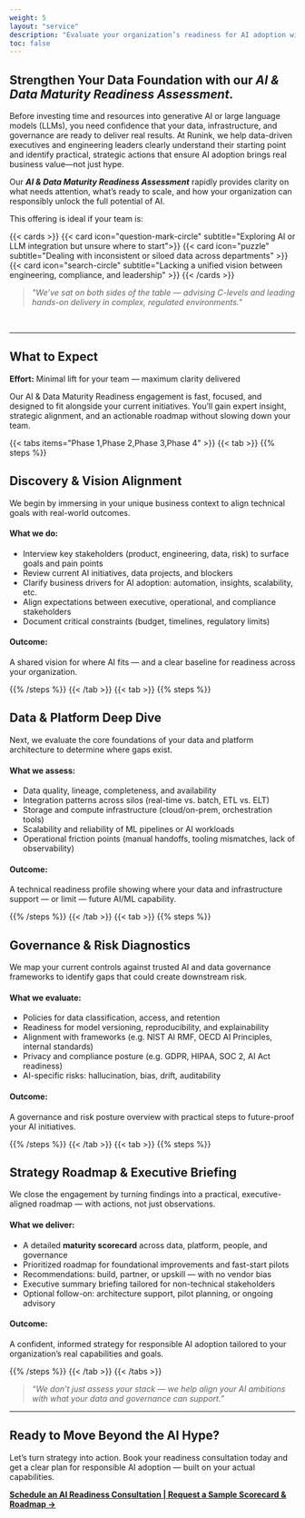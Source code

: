 ```yaml
---
weight: 5
layout: "service"
description: "Evaluate your organization’s readiness for AI adoption with Runink’s AI & Data Maturity Readiness service. Strategy-first, tool-agnostic guidance."
toc: false
---
```


## Strengthen Your Data Foundation with our *AI & Data Maturity Readiness Assessment*.

Before investing time and resources into generative AI or large language models (LLMs), you need confidence that your data, infrastructure, and governance are ready to deliver real results. At Runink, we help data-driven executives and engineering leaders clearly understand their starting point and identify practical, strategic actions that ensure AI adoption brings real business value—not just hype.

Our ***AI & Data Maturity Readiness Assessment*** rapidly provides clarity on what needs attention, what’s ready to scale, and how your organization can responsibly unlock the full potential of AI.

This offering is ideal if your team is:

{{< cards >}}
  {{< card icon="question-mark-circle" subtitle="Exploring AI or LLM integration but unsure where to start">}}
  {{< card icon="puzzle" subtitle="Dealing with inconsistent or siloed data across departments" >}}
  {{< card icon="search-circle" subtitle="Lacking a unified vision between engineering, compliance, and leadership" >}}
{{< /cards >}}

> _"We’ve sat on both sides of the table — advising C-levels and leading hands-on delivery in complex, regulated environments."_

<br>

---

## What to Expect

**Effort:** Minimal lift for your team — maximum clarity delivered

Our AI & Data Maturity Readiness engagement is fast, focused, and designed to fit alongside your current initiatives. You’ll gain expert insight, strategic alignment, and an actionable roadmap without slowing down your team.

{{< tabs items="Phase 1,Phase 2,Phase 3,Phase 4" >}}
  {{< tab >}}
  {{% steps %}}

## Discovery & Vision Alignment

We begin by immersing in your unique business context to align technical goals with real-world outcomes.

#### **What we do:**

- Interview key stakeholders (product, engineering, data, risk) to surface goals and pain points  
- Review current AI initiatives, data projects, and blockers  
- Clarify business drivers for AI adoption: automation, insights, scalability, etc.  
- Align expectations between executive, operational, and compliance stakeholders  
- Document critical constraints (budget, timelines, regulatory limits)

#### **Outcome:**  

A shared vision for where AI fits — and a clear baseline for readiness across your organization.

  {{% /steps %}}
  {{< /tab >}}
  {{< tab >}}
  {{% steps %}}

## Data & Platform Deep Dive

Next, we evaluate the core foundations of your data and platform architecture to determine where gaps exist.

#### **What we assess:**

- Data quality, lineage, completeness, and availability  
- Integration patterns across silos (real-time vs. batch, ETL vs. ELT)  
- Storage and compute infrastructure (cloud/on-prem, orchestration tools)  
- Scalability and reliability of ML pipelines or AI workloads  
- Operational friction points (manual handoffs, tooling mismatches, lack of observability)

#### **Outcome:**  

A technical readiness profile showing where your data and infrastructure support — or limit — future AI/ML capability.

  {{% /steps %}}
  {{< /tab >}}
  {{< tab >}}
  {{% steps %}}

## Governance & Risk Diagnostics

We map your current controls against trusted AI and data governance frameworks to identify gaps that could create downstream risk.

#### **What we evaluate:**

- Policies for data classification, access, and retention  
- Readiness for model versioning, reproducibility, and explainability  
- Alignment with frameworks (e.g. NIST AI RMF, OECD AI Principles, internal standards)  
- Privacy and compliance posture (e.g. GDPR, HIPAA, SOC 2, AI Act readiness)  
- AI-specific risks: hallucination, bias, drift, auditability

#### **Outcome:**  

A governance and risk posture overview with practical steps to future-proof your AI initiatives.

  {{% /steps %}}
  {{< /tab >}}
  {{< tab >}}
  {{% steps %}}

## Strategy Roadmap & Executive Briefing

We close the engagement by turning findings into a practical, executive-aligned roadmap — with actions, not just observations.

#### **What we deliver:**

- A detailed **maturity scorecard** across data, platform, people, and governance  
- Prioritized roadmap for foundational improvements and fast-start pilots  
- Recommendations: build, partner, or upskill — with no vendor bias  
- Executive summary briefing tailored for non-technical stakeholders  
- Optional follow-on: architecture support, pilot planning, or ongoing advisory

#### **Outcome:**  

A confident, informed strategy for responsible AI adoption tailored to your organization’s real capabilities and goals.

  {{% /steps %}}
  {{< /tab >}}
{{< /tabs >}}

> _“We don’t just assess your stack — we help align your AI ambitions with what your data and governance can support.”_

---

## Ready to Move Beyond the AI Hype?

Let’s turn strategy into action. Book your readiness consultation today and get a clear plan for responsible AI adoption — built on your actual capabilities.

[**Schedule an AI Readiness Consultation | Request a Sample Scorecard & Roadmap →**](/contact)
